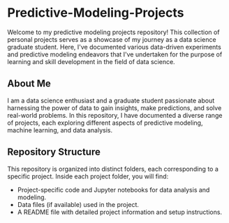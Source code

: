 # Predictive-Modeling-Projects

Welcome to my predictive modeling projects repository! This collection of personal projects serves as a showcase of my journey as a data science graduate student. Here, I've documented various data-driven experiments and predictive modeling endeavors that I've undertaken for the purpose of learning and skill development in the field of data science.

## About Me

I am a data science enthusiast and a graduate student passionate about harnessing the power of data to gain insights, make predictions, and solve real-world problems. In this repository, I have documented a diverse range of projects, each exploring different aspects of predictive modeling, machine learning, and data analysis.

## Repository Structure

This repository is organized into distinct folders, each corresponding to a specific project. Inside each project folder, you will find:

* Project-specific code and Jupyter notebooks for data analysis and modeling.
* Data files (if available) used in the project.
* A README file with detailed project information and setup instructions.
